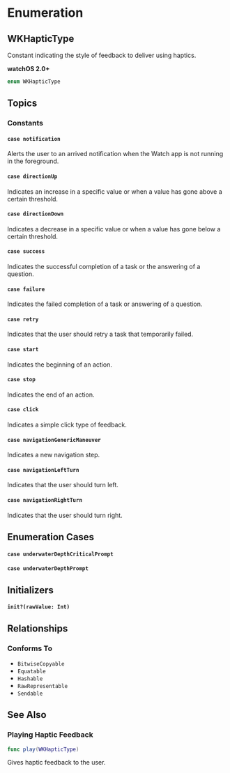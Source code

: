 # Enumeration
## WKHapticType

Constant indicating the style of feedback to deliver using haptics.  

**watchOS 2.0+**  

```swift
enum WKHapticType
```

## Topics

### Constants

#### `case notification`
Alerts the user to an arrived notification when the Watch app is not running in the foreground.

#### `case directionUp`
Indicates an increase in a specific value or when a value has gone above a certain threshold.

#### `case directionDown`
Indicates a decrease in a specific value or when a value has gone below a certain threshold.

#### `case success`
Indicates the successful completion of a task or the answering of a question.

#### `case failure`
Indicates the failed completion of a task or answering of a question.

#### `case retry`
Indicates that the user should retry a task that temporarily failed.

#### `case start`
Indicates the beginning of an action.

#### `case stop`
Indicates the end of an action.

#### `case click`
Indicates a simple click type of feedback.

#### `case navigationGenericManeuver`
Indicates a new navigation step.

#### `case navigationLeftTurn`
Indicates that the user should turn left.

#### `case navigationRightTurn`
Indicates that the user should turn right.

## Enumeration Cases

#### `case underwaterDepthCriticalPrompt`

#### `case underwaterDepthPrompt`

## Initializers

#### `init?(rawValue: Int)`

## Relationships

### Conforms To
- `BitwiseCopyable`
- `Equatable`
- `Hashable`
- `RawRepresentable`
- `Sendable`

## See Also

### Playing Haptic Feedback

```swift
func play(WKHapticType)
```
Gives haptic feedback to the user.
